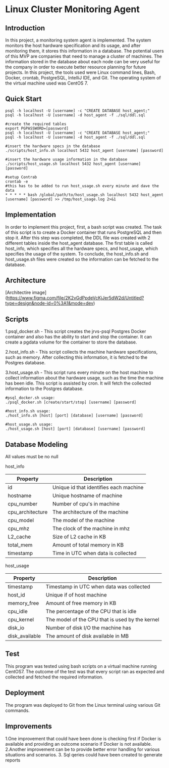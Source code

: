 # Linux Cluster Monitoring Agent

## Introduction

In this project, a monitoring system agent is implemented. The system monitors the host hardware specification and its usage, and after monitoring them, it stores this information in a database. The potential users of this MVP are companies that need to manage a cluster of machines. The information stored in the database about each node can be very useful for the company in order to execute better resource planning for future projects. In this project, the tools used were Linux command lines, Bash, Docker, crontab, PostgreSQL, IntelliJ IDE, and Git. The operating system of the virtual machine used was CentOS 7.

## Quick Start

```export PGPASSWORD=[password]
psql -h localhost -U [username] -c "CREATE DATABASE host_agent;"
psql -h localhost -U [username] -d host_agent -f ./sql/ddl.sql

#create the required tables
export PGPASSWORD=[password]
psql -h localhost -U [username] -c "CREATE DATABASE host_agent;"
psql -h localhost -U [username] -d host_agent -f ./sql/ddl.sql

#insert the hardware specs in the database
./scripts/host_info.sh localhost 5432 host_agent [username] [password]

#insert the hardware usage information in the database
./scripts/host_usage.sh localhost 5432 host_agent [username] [password]

#setup Contrab
crontab -e
#this has to be added to run host_usage.sh every minute and dave the data
* * * * * bash /global/path/to/host_usage.sh localhost 5432 host_agent [username] [password] >> /tmp/host_usage.log 2>&1
```

## Implementation

In order to implement this project, first, a bash script was created. The task of this script is to create a Docker container that runs PostgreSQL and then stop it. After this step was completed, the DDL file was created with 2 different tables inside the host_agent database. The first table is called host_info, which specifies all the hardware specs, and host_usage, which specifies the usage of the system. To conclude, the host_info.sh and host_usage.sh files were created so the information can be fetched to the database.

## Architecture

[Architectire image] (https://www.figma.com/file/2K2vGdPpdeVcKjJer5dW2d/Untitled?type=design&node-id=0%3A1&mode=dev)

## Scripts

1.psql_docker.sh - This script creates the jrvs-psql Postgres Docker container and also has the ability to start and stop the container. It can create a pgdata volume for the container to store the database.

2.host_info.sh - This script collects the machine hardware specifications, such as memory. After collecting this information, it is fetched to the Postgres database.

3.host_usage.sh - This script runs every minute on the host machine to collect information about the hardware usage, such as the time the machine has been idle. This script is assisted by cron. It will fetch the collected information to the Postgres database.

``` .ddl.sql: This SQL  script  contains all the information collected by the bash scripts.
#psql_docker.sh usage:
./psql_docker.sh [create/start/stop] [username] [password]

#host_info.sh usage:
./host_info.sh [host] [port] [database] [username] [password]

#host_usage.sh usage:
./host_usage.sh [host] [port] [database] [username] [password]
```


## Database Modeling

All values must be no null

host_info

|Property|Description|
| --- | --- |
|id|Unique id that identifies each machine|
|hostname|Unique hostname of machine|
|cpu_number|Number of cpu's in machine|
|cpu_architecture|The architecture of the machine|
|cpu_model|The model of the machine|
|cpu_mhz|The clock of the machine in mhz|
|L2_cache|Size of L2 cache in KB|
|total_mem|Amount of total memory in KB|
|timestamp|Time in UTC when data is collected|

host_usage

|Property|Description|
| --- | --- |
| timestamp|Timestamp in UTC when data was collected| 
| host_id	| Unique if of host machine| 
| memory_free|	Amount of free memory in KB| 
| cpu_idle|The percentage of the CPU that is idle| 
| cpu_kernel|The model of the CPU that is used by the kernel| 
| disk_io|Number of disk I/O the machine has| 
| disk_available|The amount of disk available in MB| 

## Test

This program was tested using bash scripts on a virtual machine running CentOS7. The outcome of the test was that every script ran as expected and collected and fetched the required information.

## Deployment

The program was deployed to Git from the Linux terminal using various Git commands.

## Improvements

1.One improvement that could have been done is checking first if Docker is available and providing an outcome scenario if Docker is not available.
2.Another improvement can be to provide better error handling for various situations and scenarios.
3. Sql qeries could have been created to generate reports


